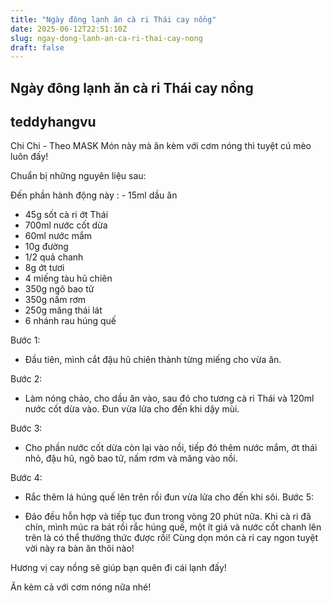 ```yaml
---
title: "Ngày đông lạnh ăn cà ri Thái cay nồng"
date: 2025-06-12T22:51:10Z
slug: ngay-dong-lanh-an-ca-ri-thai-cay-nong
draft: false
---
```


## Ngày đông lạnh ăn cà ri Thái cay nồng

## teddyhangvu

Chi Chi - Theo MASK
Món này mà ăn kèm với cơm nóng thì tuyệt cú mèo luôn đấy!

Chuẩn bị những nguyên liệu sau:



Đến phần hành động này : - 15ml dầu ăn
- 45g sốt cà ri ớt Thái
- 700ml nước cốt dừa
- 60ml nước mắm
- 10g đường
- 1/2 quả chanh
- 8g ớt tươi
- 4 miếng tàu hũ chiên
- 350g ngô bao tử
- 350g nấm rơm
- 250g măng thái lát
- 6 nhánh rau húng quế

 Bước 1:

- Đầu tiên, mình cắt đậu hũ chiên thành từng miếng cho vừa ăn.

 Bước 2:

- Làm nóng chảo, cho dầu ăn vào, sau đó cho tương cà ri Thái và 120ml nước cốt dừa vào. Đun vừa lửa cho đến khi dậy mùi.

 Bước 3:

- Cho phần nước cốt dừa còn lại vào nồi, tiếp đó thêm nước mắm, ớt thái nhỏ, đậu hũ, ngô bao tử, nấm rơm và măng vào nồi.

 Bước 4:

- Rắc thêm lá húng quế lên trên rồi đun vừa lửa cho đến khi sôi.
 Bước 5:

- Đảo đều hỗn hợp và tiếp tục đun trong vòng 20 phút nữa. Khi cà ri đã chín, mình múc ra bát rồi rắc húng quế, một ít giá và nước cốt chanh lên trên là có thể thưởng thức được rồi!
Cùng dọn món cà ri cay ngon tuyệt vời này ra bàn ăn thôi nào!

Hương vị cay nồng sẽ giúp bạn quên đi cái lạnh đấy!


Ăn kèm cả với cơm nóng nữa nhé!